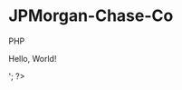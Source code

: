 # JPMorgan-Chase-Co
PHP 

<!DOCTYPE html>
<html>
  <head>
    <title>PHP "Hello, World!" program</title>
  </head>
  <body>
    <?php echo '<p>Hello, World!</p>'; ?>
  </body>
</html>

<?php echo 'Hello, World!';

<?= 'Hello, World!';

{ return function($y) use ($x) { return $x + $y; }; } $adder = getAdder(8); echo $adder(2); // prints "10"
